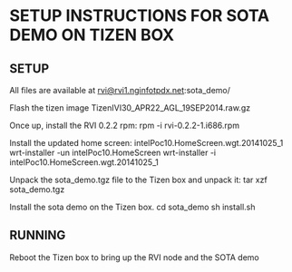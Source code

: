 # SETUP INSTRUCTIONS FOR SOTA DEMO ON TIZEN BOX #

## SETUP

All files are available at rvi@rvi1.nginfotpdx.net:sota_demo/

Flash the tizen image TizenIVI30_APR22_AGL_19SEP2014.raw.gz

Once up, install the RVI 0.2.2 rpm:
rpm -i rvi-0.2.2-1.i686.rpm

Install the updated home screen: intelPoc10.HomeScreen.wgt.20141025_1
    wrt-installer -un intelPoc10.HomeScreen
    wrt-installer -i intelPoc10.HomeScreen.wgt.20141025_1

Unpack the sota_demo.tgz file to the Tizen box and unpack it:
    tar xzf sota_demo.tgz

Install the sota demo on the Tizen box.
    cd sota_demo
	sh install.sh


## RUNNING

Reboot the Tizen box to bring up the RVI node and the SOTA demo



